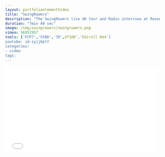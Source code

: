 ```yaml
---
layout: portfolioelementVideo
title: "SwingRowers"
description: "The SwingRowers live UK tour and Radio interview at Resonace"
duration: "7min 40 sec"
image: /img/swingrowers/swingrowers.png
vimeo: 56952957
tools: ['FCP7','550D','7D',Xf100','Ediroll R44']
youtube: id-zyjjOplY
categories: 
- video
tags:
---
```



<div class="videoWrapper">
<iframe src="//player.vimeo.com/video/56952957?title=0&amp;byline=0&amp;portrait=0" width="500" height="281" frameborder="0" webkitallowfullscreen mozallowfullscreen allowfullscreen></iframe>
</div>

